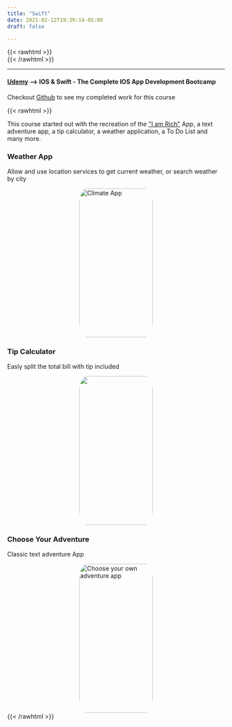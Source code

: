 ```yaml
---
title: "Swift"
date: 2021-02-12T19:39:14-05:00
draft: false

---
```

{{< rawhtml >}}
<br />
{{< /rawhtml >}}

***
#### [Udemy](https://www.udemy.com/course/ios-13-app-development-bootcamp/) --> IOS & Swift - The Complete IOS App Development Bootcamp


Checkout [Github](https://github.com/katiewhelan/Swift) to see my completed work for this course

{{< rawhtml >}}
<style>
img.gifImage{
  border-radius: 10%;
  margin: 20px 20px 10px 30px;
  width: 170px;
  height = 355px;
}
img.centergif {
  display: block;
  border-radius: 10%;
  width: 170px;
  height : 345px;
  margin-left: auto;
  margin-right: auto;

}
</style>
<p>This course started out with the recreation of the <a href="https://en.wikipedia.org/wiki/I_Am_Rich">"I am Rich"</a> App, a text adventure app, a tip calculator, a weather application, a To Do List and many more. </p>



<!-- https://www.udemy.com/course/ios-13-app-development-bootcamp/ -->

<!-- https://www.appbrewery.co/p/ios12-course-resources/ -->

<h3>Weather App</h3>
<p>Allow and use location services to get current weather, or search weather by city</p>
<img src="/images/swift/Climate4.gif" class="centergif" alt="Climate App"/>
<h3>Tip Calculator</h3>
<p>Easly split the total bill with tip included</p>
<img src="/images/swift/Tip.gif" class="centergif" alt"Tip App">
<h3>Choose Your Adventure</h3>
<p>Classic text adventure App</p>
<img src="/images/swift/Adventure.gif" alt="Choose your own adventure app" class="centergif">
{{< /rawhtml >}}
